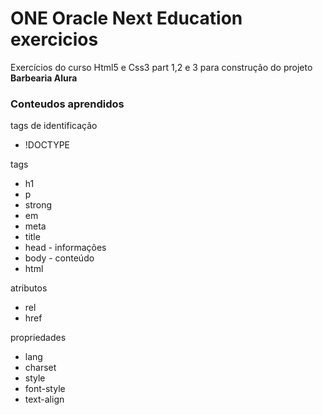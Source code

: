 # ONE Oracle Next Education exercicios

<p>Exercícios do curso Html5 e Css3 part 1,2 e 3 para construção do projeto <strong>Barbearia Alura</strong></p>

<h3>Conteudos aprendidos</h3>


<p>tags de identificação</p>
    <ul>
      <li>!DOCTYPE</li>
    </ul>

<p>tags</p>
    <ul>
      <li>h1</li>
      <li>p</li>
      <li>strong</li>
      <li>em</li>
      <li>meta</li>
      <li>title</li>
      <li>head - informações</li>
      <li>body - conteúdo</li>
        <li>html</li>
        <link>
    </ul>
    
  <p>atributos</p>
  <ul>
       <li>rel</li>
       <li>href</li>
  </ul>  
    
 <p>propriedades</p>
    <ul>
    <li>lang</li>
    <li>charset</li>
    <li>style</li>
    <li>font-style</li>
    <li>text-align</li>
    </ul>
